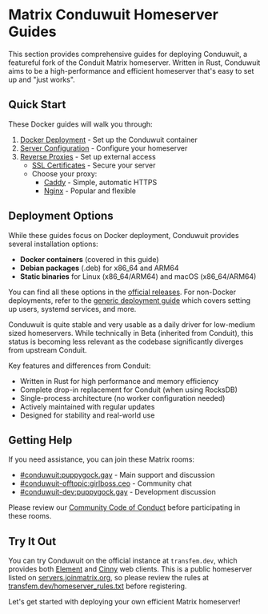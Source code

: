 # Matrix Conduwuit Homeserver Guides

This section provides comprehensive guides for deploying Conduwuit, a featureful fork of the Conduit
Matrix homeserver. Written in Rust, Conduwuit aims to be a high-performance and efficient homeserver
that's easy to set up and "just works".

## Quick Start

These Docker guides will walk you through:

1. [Docker Deployment](docker.md) - Set up the Conduwuit container
2. [Server Configuration](config.md) - Configure your homeserver
3. [Reverse Proxies](reverse-proxies/README.md) - Set up external access
   - [SSL Certificates](reverse-proxies/ssl.md) - Secure your server
   - Choose your proxy:
     - [Caddy](reverse-proxies/caddy.md) - Simple, automatic HTTPS
     - [Nginx](reverse-proxies/nginx.md) - Popular and flexible

## Deployment Options

While these guides focus on Docker deployment, Conduwuit provides several installation options:

- **Docker containers** (covered in this guide)
- **Debian packages** (.deb) for x86_64 and ARM64
- **Static binaries** for Linux (x86_64/ARM64) and macOS (x86_64/ARM64)

You can find all these options in the [official releases](https://github.com/girlbossceo/conduwuit/releases).
For non-Docker deployments, refer to the [generic deployment guide](https://conduwuit.puppyirl.gay/deploying/generic.html)
which covers setting up users, systemd services, and more.

Conduwuit is quite stable and very usable as a daily driver for low-medium sized homeservers. While
technically in Beta (inherited from Conduit), this status is becoming less relevant as the codebase
significantly diverges from upstream Conduit.

Key features and differences from Conduit:

- Written in Rust for high performance and memory efficiency
- Complete drop-in replacement for Conduit (when using RocksDB)
- Single-process architecture (no worker configuration needed)
- Actively maintained with regular updates
- Designed for stability and real-world use

## Getting Help

If you need assistance, you can join these Matrix rooms:

- [#conduwuit:puppygock.gay](https://matrix.to/#/#conduwuit:puppygock.gay) -
  Main support and discussion
- [#conduwuit-offtopic:girlboss.ceo](https://matrix.to/#/#conduwuit-offtopic:girlboss.ceo) -
  Community chat
- [#conduwuit-dev:puppygock.gay](https://matrix.to/#/#conduwuit-dev:puppygock.gay) -
  Development discussion

Please review our [Community Code of Conduct](https://conduwuit.puppyirl.gay/conduwuit_coc.html)
before participating in these rooms.

## Try It Out

You can try Conduwuit on the official instance at `transfem.dev`, which provides both
[Element](https://element.transfem.dev) and [Cinny](https://cinny.transfem.dev) web clients.
This is a public homeserver listed on [servers.joinmatrix.org](https://servers.joinmatrix.org),
so please review the rules at [transfem.dev/homeserver_rules.txt](https://transfem.dev/homeserver_rules.txt)
before registering.

Let's get started with deploying your own efficient Matrix homeserver!
